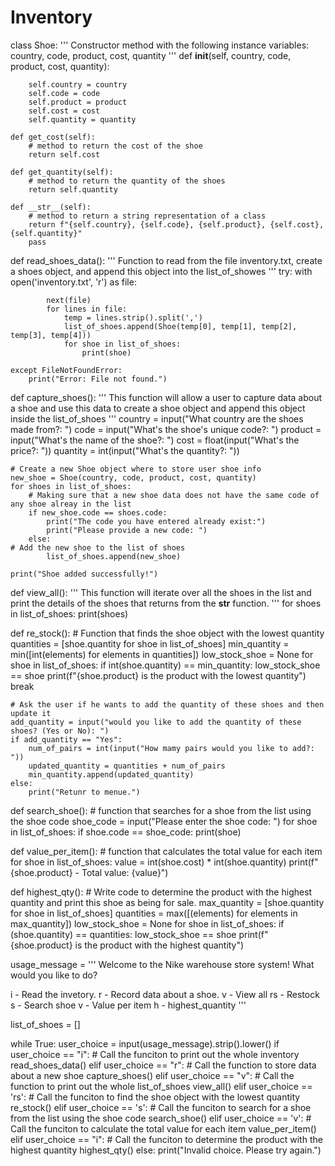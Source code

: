 # Inventory

class Shoe:
    '''
    Constructor method with the following instance variables: 
    country, code, product, cost, quantity
    '''
    def __init__(self, country, code, product, cost, quantity):

        self.country = country
        self.code = code
        self.product = product
        self.cost = cost
        self.quantity = quantity
    
    def get_cost(self):
        # method to return the cost of the shoe
        return self.cost
    
    def get_quantity(self):
        # method to return the quantity of the shoes
        return self.quantity

    def __str__(self):
        # method to return a string representation of a class
        return f"{self.country}, {self.code}, {self.product}, {self.cost}, {self.quantity}"
        pass

def read_shoes_data():
    '''
    Function to read from the file inventory.txt, create a shoes object, 
    and append this object into the list_of_showes
    '''
    try:
        with open('inventory.txt', 'r') as file:

            next(file)
            for lines in file:
                temp = lines.strip().split(',')
                list_of_shoes.append(Shoe(temp[0], temp[1], temp[2], temp[3], temp[4]))
                for shoe in list_of_shoes:
                    print(shoe)

    except FileNotFoundError:
        print("Error: File not found.")
    
def capture_shoes():
    '''
    This function will allow a user to capture
    data about a shoe and use this data to create a shoe object
    and append this object inside the list_of_shoes
    '''
    country = input("What country are the shoes made from?: ")
    code = input("What's the shoe's unique code?: ")
    product = input("What's the name of the shoe?: ")
    cost = float(input("What's the price?: "))
    quantity = int(input("What's the quantity?: "))

    # Create a new Shoe object where to store user shoe info
    new_shoe = Shoe(country, code, product, cost, quantity)
    for shoes in list_of_shoes:
        # Making sure that a new shoe data does not have the same code of any shoe alreay in the list
        if new_shoe.code == shoes.code: 
            print("The code you have entered already exist:")
            print("Please provide a new code: ")
        else:
    # Add the new shoe to the list of shoes
            list_of_shoes.append(new_shoe)
    
    print("Shoe added successfully!")

def view_all():
    '''
    This function will iterate over all the shoes in the list and
    print the details of the shoes that returns from the __str__
    function.
    '''
    for shoes in list_of_shoes:
        print(shoes)

def re_stock(): 
    # Function that finds the shoe object with the lowest quantity
    quantities = [shoe.quantity for shoe in list_of_shoes]
    min_quantity = min([int(elements) for elements in quantities])
    low_stock_shoe = None
    for shoe in list_of_shoes:
        if int(shoe.quantity) == min_quantity:
            low_stock_shoe == shoe
            print(f"{shoe.product} is the product with the lowest quantity")
            break

    # Ask the user if he wants to add the quantity of these shoes and then update it
    add_quantity = input("would you like to add the quantity of these shoes? (Yes or No): ")
    if add_quantity == "Yes":
        num_of_pairs = int(input("How mamy pairs would you like to add?: "))
        updated_quantity = quantities + num_of_pairs
        min_quantity.append(updated_quantity)
    else:
        print("Retunr to menue.")

def search_shoe():
    # function that searches for a shoe from the list using the shoe code
    shoe_code = input("Please enter the shoe code: ")
    for shoe in list_of_shoes:
        if shoe.code == shoe_code: 
            print(shoe)

def value_per_item():
    # function that calculates the total value for each item
    for shoe in list_of_shoes:
        value = int(shoe.cost) * int(shoe.quantity)
        print(f"{shoe.product} - Total value: {value}")

def highest_qty():
    # Write code to determine the product with the highest quantity and print this shoe as being for sale.
    max_quantity = [shoe.quantity for shoe in list_of_shoes]
    quantities = max([(elements) for elements in max_quantity])
    low_stock_shoe = None
    for shoe in list_of_shoes:
        if (shoe.quantity) == quantities:
            low_stock_shoe == shoe
            print(f"{shoe.product} is the product with the highest quantity")
        
usage_message = '''
Welcome to the Nike warehouse store system! What would you like to do?

i - Read the invetory.
r - Record data about a shoe.
v - View all
rs - Restock
s - Search shoe
v - Value per item
h - highest_quantity
'''

list_of_shoes = []

while True:
    user_choice = input(usage_message).strip().lower()
    if user_choice == "i":
        # Call the funciton to print out the whole inventory
        read_shoes_data()
    elif user_choice == "r":
       # Call the function to store data about a new shoe
       capture_shoes()
    elif user_choice == "v":
        # Call the function to print out the whole list_of_shoes
        view_all()
    elif user_choice == 'rs':
        # Call the funciton to find the shoe object with the lowest quantity
        re_stock()
    elif user_choice == 's':
        # Call the funciton to search for a shoe from the list using the shoe code
        search_shoe()
    elif user_choice == 'v':
        # Call the funciton to calculate the total value for each item
        value_per_item()
    elif user_choice == "i":
        # Call the funciton to determine the product with the highest quantity
        highest_qty()
    else:
        print("Invalid choice. Please try again.")
        

